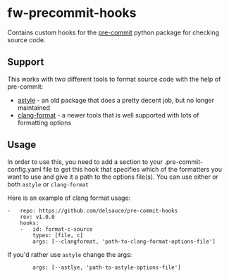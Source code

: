 # fw-precommit-hooks
Contains custom hooks for the [pre-commit](https://pre-commit.com/) python package for checking source code. 

## Support
This works with two different tools to format source code with the help of pre-commit:
 * [astyle](https://astyle.sourceforge.net/) - an old package that does a pretty decent job, but no longer maintained
 * [clang-format](https://clang.llvm.org/docs/ClangFormat.html) - a newer tools that is well supported with lots of formatting options

## Usage
In order to use this, you need to add a section to your .pre-commit-config.yaml file to get this hook that specifies which of the formatters you want to use and give it a path to the options file(s).  You can use either or both `astyle` or `clang-format`

Here is an example of clang format usage:
```
-   repo: https://github.com/delsauce/pre-commit-hooks
    rev: v1.0.0
    hooks:
    -   id: format-c-source
        types: [file, c]
        args: [--clangformat, 'path-to-clang-format-options-file']
```

If you'd rather use `astyle` change the args:
```
        args: [--astlye, 'path-to-astyle-options-file']
```
